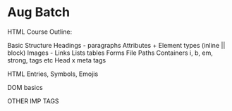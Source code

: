 ﻿# Aug Batch
HTML Course Outline: 

Basic Structure
Headings - paragraphs
Attributes + Element types (inline || block)
Images - Links
Lists
tables
Forms
File Paths
Containers
i, b, em, strong, tags etc
Head x meta tags

HTML Entries, Symbols, Emojis

DOM basics

OTHER IMP TAGS
<blockquote>
<audio> 
<video>
<iframe>
<article>
<header>
<footer>
<address>
<picture>
